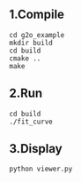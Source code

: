 ## 1.Compile
```shell
cd g2o_example
mkdir build
cd build
cmake ..
make 
```

## 2.Run
```shell
cd build
./fit_curve
```

## 3.Display
```shell
python viewer.py
```
